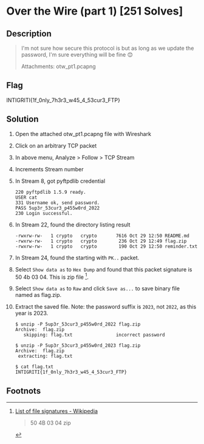 # Over the Wire (part 1) [251 Solves]

## Description

> I'm not sure how secure this protocol is but as long as we update the password, I'm sure everything will be fine 😊
>
> Attachments: otw_pt1.pcapng

## Flag

INTIGRITI{1f_0nly_7h3r3_w45_4_53cur3_FTP}

## Solution

1. Open the attached otw_pt1.pcapng file with Wireshark
1. Click on an arbitrary TCP packet
1. In above menu, Analyze > Follow > TCP Stream
1. Increments Stream number
1. In Stream 8, got pyftpdlib credential

   ```text
   220 pyftpdlib 1.5.9 ready.
   USER cat
   331 Username ok, send password.
   PASS 5up3r_53cur3_p455w0rd_2022
   230 Login successful.
   ```

1. In Stream 22, found the directory listing result

   ```text
   -rwxrw-rw-   1 crypto   crypto       7616 Oct 29 12:50 README.md
   -rwxrw-rw-   1 crypto   crypto        236 Oct 29 12:49 flag.zip
   -rwxrw-rw-   1 crypto   crypto        190 Oct 29 12:50 reminder.txt
   ```

1. In Stream 24, found the starting with `PK..` packet.
1. Select `Show data as` to `Hex Dump` and found that this packet signature is 50 4b 03 04. This is zip file [^1].
1. Select `Show data as` to `Raw` and click `Save as...` to save binary file named as flag.zip.
1. Extract the saved file. Note: the password suffix is `2023`, not `2022`, as this year is 2023.

   ```console
   $ unzip -P 5up3r_53cur3_p455w0rd_2022 flag.zip
   Archive:  flag.zip
      skipping: flag.txt                incorrect password
   
   $ unzip -P 5up3r_53cur3_p455w0rd_2023 flag.zip
   Archive:  flag.zip
    extracting: flag.txt
   
   $ cat flag.txt
   INTIGRITI{1f_0nly_7h3r3_w45_4_53cur3_FTP}
   ```

## Footnots

[^1]: [List of file signatures - Wikipedia](https://en.wikipedia.org/wiki/List_of_file_signatures)
    > 50 4B 03 04 zip
